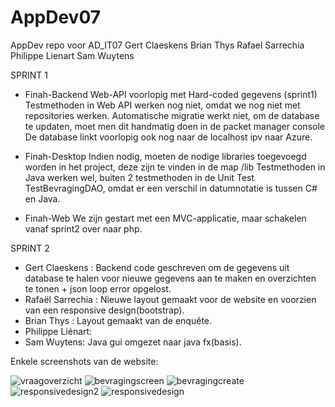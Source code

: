 # AppDev07
AppDev repo voor AD_IT07
Gert Claeskens
Brian Thys
Rafael Sarrechia
Philippe Lienart
Sam Wuytens

SPRINT 1

- Finah-Backend
  Web-API voorlopig met Hard-coded gegevens (sprint1)
  Testmethoden in Web API werken nog niet, omdat we nog niet met repositories werken.
  Automatische migratie werkt niet, om de database te updaten, moet men dit handmatig doen in de packet manager console
  De database linkt voorlopig ook nog naar de localhost ipv naar Azure.
  
- Finah-Desktop
  Indien nodig, moeten de nodige libraries toegevoegd worden in het project, deze zijn te vinden in de map /lib
  Testmethoden in Java werken wel, buiten 2 testmethoden in de Unit Test TestBevragingDAO, omdat er een verschil in
  datumnotatie is tussen C# en Java.
- Finah-Web
  We zijn gestart met een MVC-applicatie, maar schakelen vanaf sprint2 over naar php.

SPRINT 2

  - Gert Claeskens : Backend code geschreven om de gegevens uit database te halen voor nieuwe gegevens aan te maken en overzichten te tonen + json loop error opgelost.
  - Rafaël Sarrechia : Nieuwe layout gemaakt voor de website en voorzien van een responsive design(bootstrap). 
  - Brian Thys : Layout gemaakt van de enquête. 
  - Philippe Liénart: 
  - Sam Wuytens: Java gui omgezet naar java fx(basis).


  Enkele screenshots van de website: 
  
![vraagoverzicht](https://cloud.githubusercontent.com/assets/10980532/7396481/a7abdb14-eea1-11e4-9675-2ea8438f45d5.JPG)
![bevragingscreen](https://cloud.githubusercontent.com/assets/10980532/7396482/a7ac103e-eea1-11e4-92bc-935d43eeb332.JPG)
![bevragingcreate](https://cloud.githubusercontent.com/assets/10980532/7396480/a7a9c87e-eea1-11e4-8d0b-0dc8b8dca84c.jpg)
![responsivedesign2](https://cloud.githubusercontent.com/assets/10980532/7396484/aac4ebd8-eea1-11e4-8d51-f62be4b4d7bb.JPG)
![responsivedesign](https://cloud.githubusercontent.com/assets/10980532/7396483/aac2c51a-eea1-11e4-9922-bccae1aa9a2e.JPG)
